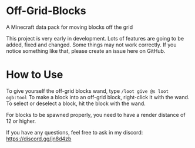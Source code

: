 # Off-Grid-Blocks
A Minecraft data pack for moving blocks off the grid

This project is very early in development. Lots of features are going to be added, fixed and changed. Some things may not work correctly. If you notice something like that, please create an issue here on GitHub.

# How to Use

To give yourself the off-grid blocks wand, type `/loot give @s loot ogb:tool`
To make a block into an off-grid block, right-click it with the wand.
To select or deselect a block, hit the block with the wand.

For blocks to be spawned properly, you need to have a render distance of 12 or higher.

If you have any questions, feel free to ask in my discord: https://discord.gg/jn8d4zb
